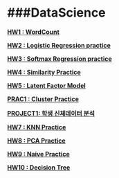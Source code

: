 ###DataScience
===

[**__HW1 : WordCount__**](https://github.com/yannJu/Data-Science/tree/master/DataScience%20HW_1)


[**__HW2 : Logistic Regression practice__**](https://github.com/yannJu/Data-Science/tree/master/DataScience%20HW_2)


[**__HW3 : Softmax Regression practice__**](https://github.com/yannJu/Data-Science/tree/master/DataScience%20HW_3)


[**__HW4 : Similarity Practice__**](https://github.com/yannJu/Data-Science/tree/master/DataScience%20HW_4)


[**__HW5 : Latent Factor Model__**](https://github.com/yannJu/Data-Science/tree/master/DataScience%20HW_5)


[**__PRAC1 : Cluster Practice__**](https://github.com/yannJu/Data-Science/tree/master/DataScience%20Prac_1)


[**__PROJECT1: 학생 신체데이터 분석__**](https://github.com/yannJu/Data-Science/tree/master/DataScience%20ProJ_1)


[**__HW7 : KNN Practice__**](https://github.com/yannJu/Data-Science/tree/master/DataScience%20HW_7)


[**__HW8 : PCA Practice__**](https://github.com/yannJu/Data-Science/tree/master/DataScience%20HW_8)


[**__HW9 : Naive Practice__**](https://github.com/yannJu/Data-Science/tree/master/DataScience%20HW_9)


[**__HW10 : Decision Tree__**](https://github.com/yannJu/Data-Science/tree/master/DataScience%20HW_10)
